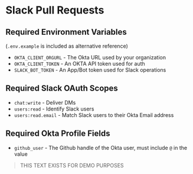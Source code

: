 # Slack Pull Requests

## Required Environment Variables
(`.env.example` is included as alternative reference)
* `OKTA_CLIENT_ORGURL` - The Okta URL used by your organization
* `OKTA_CLIENT_TOKEN` - An OKTA API token used for auth
* `SLACK_BOT_TOKEN` - An App/Bot token used for Slack operations

## Required Slack OAuth Scopes
* `chat:write` - Deliver DMs
* `users:read` - Identify Slack users
* `users:read.email` - Match Slack users to their Okta Email address

## Required Okta Profile Fields
* `github_user` - The Github handle of the Okta user, must include `@` in the value


> THIS TEXT EXISTS FOR DEMO PURPOSES